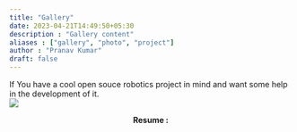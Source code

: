 ```yaml
---
title: "Gallery"
date: 2023-04-21T14:49:50+05:30
description : "Gallery content"
aliases : ["gallery", "photo", "project"]
author : "Pranav Kumar"
draft: false
---
```


If You have a cool open souce robotics project in mind and want some help in the development of it.  
![](/images/gallery/2023-04-21-23-38-11.png)
<p align="center">
<b>Resume :</b>
</p>
